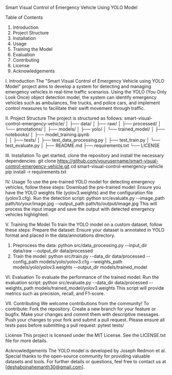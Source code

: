 Smart Visual Control of Emergency Vehicle Using YOLO Model

Table of Contents
1. Introduction
2. Project Structure
3. Installation
4. Usage
5. Training the Model
6. Evaluation
7. Contributing
8. License
9. Acknowledgements
    
I. Introduction
    The "Smart Visual Control of Emergency Vehicle using YOLO Model" project aims to develop a system for detecting and managing emergency vehicles in real-time traffic scenarios. Using the YOLO (You Only Look Once) object detection model, the system can identify emergency vehicles such as ambulances, fire trucks, and police cars, and implement control measures to facilitate their swift movement through traffic.

II. Project Structure
    The project is structured as follows:
smart-visual-control-emergency-vehicle/
│
├── data/
│   ├── raw/
│   ├── processed/
│   └── annotations/
│
├── models/
│   ├── yolo/
│   └── trained_model/
│
├── notebooks/
│   ├── model_training.ipynb   
│
│
├── tests/
│   ├── test_data_processing.py
│   ├── test_train.py
│   └── test_evaluate.py
│
├── README.md
├── requirements.txt
└── LICENSE

III. Installation
To get started, clone the repository and install the necessary dependencies:
git clone https://github.com/yourusername/smart-visual-control-emergency-vehicle.git
cd smart-visual-control-emergency-vehicle
pip install -r requirements.txt

IV. Usage
To use the pre-trained YOLO model for detecting emergency vehicles, follow these steps:
Download the pre-trained model: Ensure you have the YOLO weights file (yolov3.weights) and the configuration file (yolov3.cfg).
Run the detection script:
python src/evaluate.py --image_path path/to/your/image.jpg --output_path path/to/output/image.jpg
This will process the input image and save the output with detected emergency vehicles highlighted.

V. Training the Model
To train the YOLO model on a custom dataset, follow these steps:
Prepare the dataset: Ensure your dataset is annotated in YOLO format and placed in the data/annotations directory.
1. Preprocess the data:
python src/data_processing.py --input_dir data/raw --output_dir data/processed
2. Train the model:
python src/train.py --data_dir data/processed --config_path models/yolo/yolov3.cfg --weights_path models/yolo/yolov3.weights --output_dir models/trained_model

VI. Evaluation
To evaluate the performance of the trained model:
Run the evaluation script:
python src/evaluate.py --data_dir data/processed --weights_path models/trained_model/yolov3.weights
This script will provide metrics such as precision, recall, and F1-score.

VII. Contributing
We welcome contributions from the community! To contribute:
Fork the repository.
Create a new branch for your feature or bugfix.
Make your changes and commit them with descriptive messages.
Push your changes to your fork and submit a pull request.
Please ensure all tests pass before submitting a pull request:
pytest tests/

License
This project is licensed under the MIT License. See the LICENSE.txt file for more details.

Acknowledgements
The YOLO model is developed by Joseph Redmon et al.
Special thanks to the open-source community for providing valuable datasets and tools.
For further details or questions, feel free to contact us at [deshaboinahemanth30@gmail.com].
